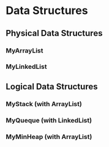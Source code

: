 # Data Structures
## Physical Data Structures
### MyArrayList<T>
### MyLinkedList<T>
## Logical Data Structures
### MyStack<T> (with ArrayList)
### MyQueque<T> (with LinkedList)
### MyMinHeap<T> (with ArrayList)
